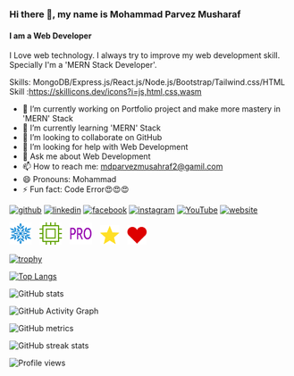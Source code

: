 ### Hi there 👋, my name is Mohammad Parvez Musharaf
#### I am a Web Developer
<!-- ![I am a Web Developer](https://media-exp1.licdn.com/dms/image/C4D22AQGNfRYiyQ5gRA/feedshare-shrink_800/0/1647978926561?e=1651104000&v=beta&t=22zUl066iTfvHpJfLS-ICkTvVYU2ssnUsp6etgJKhPM) -->

I Love web technology. I always try to improve my web development skill. Specially I'm a 'MERN Stack Developer'.

Skills: MongoDB/Express.js/React.js/Node.js/Bootstrap/Tailwind.css/HTML
Skill :https://skillicons.dev/icons?i=js,html,css,wasm
- 🔭 I’m currently working on Portfolio project and make more mastery in 'MERN' Stack 
- 🌱 I’m currently learning 'MERN' Stack 
- 👯 I’m looking to collaborate on GitHub 
- 🤔 I’m looking for help with Web Development 
- 💬 Ask me about Web Development 
- 📫 How to reach me: mdparvezmusahraf2@gamil.com 
- 😄 Pronouns: Mohammad 
- ⚡ Fun fact: Code Error😍😍😍 


[<img src='https://cdn.jsdelivr.net/npm/simple-icons@3.0.1/icons/github.svg' alt='github' height='40'>](https://github.com/parvez2m)  [<img src='https://cdn.jsdelivr.net/npm/simple-icons@3.0.1/icons/linkedin.svg' alt='linkedin' height='40'>](https://www.linkedin.com/in/md-parvez-musharaf-386076222/)  [<img src='https://cdn.jsdelivr.net/npm/simple-icons@3.0.1/icons/facebook.svg' alt='facebook' height='40'>](https://www.facebook.com/parvez.musharaf.355)  [<img src='https://cdn.jsdelivr.net/npm/simple-icons@3.0.1/icons/instagram.svg' alt='instagram' height='40'>](https://www.instagram.com/mohammad_parvez_musharaf/)  [<img src='https://cdn.jsdelivr.net/npm/simple-icons@3.0.1/icons/youtube.svg' alt='YouTube' height='40'>](https://www.youtube.com/channel/https://www.youtube.com/channel/UCd0MT6PTKU42Vu5rjdSSerg)  [<img src='https://cdn.jsdelivr.net/npm/simple-icons@3.0.1/icons/icloud.svg' alt='website' height='40'>](https://parvez2m.github.io/personal_portfolio/)  

<a href='https://archiveprogram.github.com/'><img src='https://raw.githubusercontent.com/acervenky/animated-github-badges/master/assets/acbadge.gif' width='40' height='40'></a> <a href='https://docs.github.com/en/developers'><img src='https://raw.githubusercontent.com/acervenky/animated-github-badges/master/assets/devbadge.gif' width='40' height='40'></a> <a href='https://github.com/pricing'><img src='https://raw.githubusercontent.com/acervenky/animated-github-badges/master/assets/pro.gif' width='40' height='40'></a> <a href='https://stars.github.com/'><img src='https://raw.githubusercontent.com/acervenky/animated-github-badges/master/assets/starbadge.gif' width='35' height='35'></a> <a href='https://docs.github.com/en/github/supporting-the-open-source-community-with-github-sponsors'><img src='https://raw.githubusercontent.com/acervenky/animated-github-badges/master/assets/sponsorbadge.gif' width='35' height='35'></a> 

[![trophy](https://github-profile-trophy.vercel.app/?username=parvez2m)](https://github.com/ryo-ma/github-profile-trophy)

[![Top Langs](https://github-readme-stats.vercel.app/api/top-langs/?username=parvez2m)](https://github.com/anuraghazra/github-readme-stats)

![GitHub stats](https://github-readme-stats.vercel.app/api?username=parvez2m&show_icons=true&count_private=true)  

![GitHub Activity Graph](https://activity-graph.herokuapp.com/graph?username=parvez2m)  

![GitHub metrics](https://metrics.lecoq.io/parvez2m)  

![GitHub streak stats](https://github-readme-streak-stats.herokuapp.com/?user=parvez2m)  

![Profile views](https://gpvc.arturio.dev/parvez2m)  
